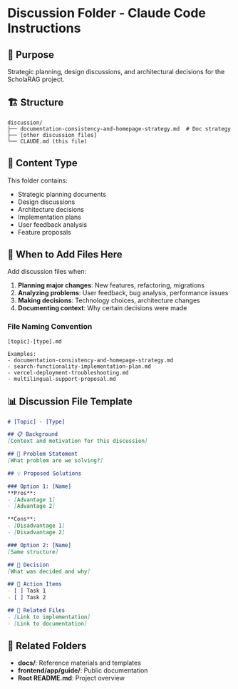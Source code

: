 # Discussion Folder - Claude Code Instructions

## 📁 Purpose

Strategic planning, design discussions, and architectural decisions for the ScholaRAG project.

## 🏗️ Structure

```
discussion/
├── documentation-consistency-and-homepage-strategy.md  # Doc strategy
├── [other discussion files]
└── CLAUDE.md (this file)
```

## 📝 Content Type

This folder contains:
- Strategic planning documents
- Design discussions
- Architecture decisions
- Implementation plans
- User feedback analysis
- Feature proposals

## 🔧 When to Add Files Here

Add discussion files when:
1. **Planning major changes**: New features, refactoring, migrations
2. **Analyzing problems**: User feedback, bug analysis, performance issues
3. **Making decisions**: Technology choices, architecture changes
4. **Documenting context**: Why certain decisions were made

### File Naming Convention

```
[topic]-[type].md

Examples:
- documentation-consistency-and-homepage-strategy.md
- search-functionality-implementation-plan.md
- vercel-deployment-troubleshooting.md
- multilingual-support-proposal.md
```

## 📊 Discussion File Template

```markdown
# [Topic] - [Type]

## 📋 Background
[Context and motivation for this discussion]

## 🎯 Problem Statement
[What problem are we solving?]

## 💡 Proposed Solutions

### Option 1: [Name]
**Pros**:
- [Advantage 1]
- [Advantage 2]

**Cons**:
- [Disadvantage 1]
- [Disadvantage 2]

### Option 2: [Name]
[Same structure]

## 🚀 Decision
[What was decided and why]

## 📝 Action Items
- [ ] Task 1
- [ ] Task 2

## 🔗 Related Files
- [Link to implementation]
- [Link to documentation]
```

## 🔗 Related Folders

- **docs/**: Reference materials and templates
- **frontend/app/guide/**: Public documentation
- **Root README.md**: Project overview
